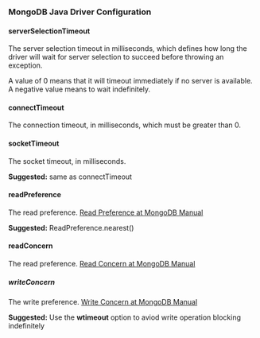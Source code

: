 ### MongoDB Java Driver Configuration
#### serverSelectionTimeout

The server selection timeout in milliseconds, which defines how long the driver will wait for server selection to succeed before throwing an exception.

A value of 0 means that it will timeout immediately if no server is available.  A negative value means to wait indefinitely.

#### connectTimeout

The connection timeout, in milliseconds, which must be greater than 0.

#### socketTimeout

The socket timeout, in milliseconds.

**Suggested:** same as connectTimeout

#### readPreference

The read preference. [Read Preference at MongoDB Manual](https://docs.mongodb.com/manual/core/read-preference/)

**Suggested:** ReadPreference.nearest()

#### readConcern

The read preference. [Read Concern at MongoDB Manual](https://docs.mongodb.com/manual/reference/read-concern/)

##### writeConcern

The write preference. [Write Concern at MongoDB Manual](https://docs.mongodb.com/manual/reference/write-concern/)

**Suggested:** Use the **wtimeout** option to aviod write operation blocking indefinitely
